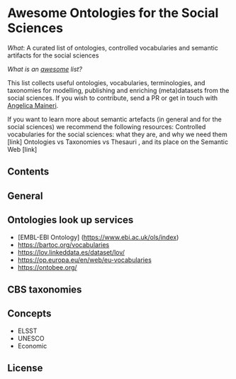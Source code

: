 # Awesome Ontologies for the Social Sciences
*What*: A curated list of ontologies, controlled vocabularies and semantic artifacts for the social sciences

*What is an [awesome](https://github.com/sindresorhus/awesome) list?*

This list collects useful ontologies, vocabularies, terminologies, and taxonomies for modelling, publishing and enriching (meta)datasets from the social sciences. If you wish to contribute, send a PR or get in touch with [Angelica Maineri](mailto:angelica@odissei-data.nl). 

If you want to learn more about semantic artefacts (in general and for the social sciences) we recommend the following resources:
Controlled vocabularies for the social sciences: what they are, and why we need them [link]
Ontologies vs Taxonomies vs Thesauri , and its place on the Semantic Web [link]

## Contents

## General

## Ontologies look up services
- [EMBL-EBI Ontology] (https://www.ebi.ac.uk/ols/index)
- https://bartoc.org/vocabularies
- https://lov.linkeddata.es/dataset/lov/ 
- https://op.europa.eu/en/web/eu-vocabularies 
- https://ontobee.org/

## CBS taxonomies

## Concepts
- ELSST
- UNESCO
- Economic

## License
